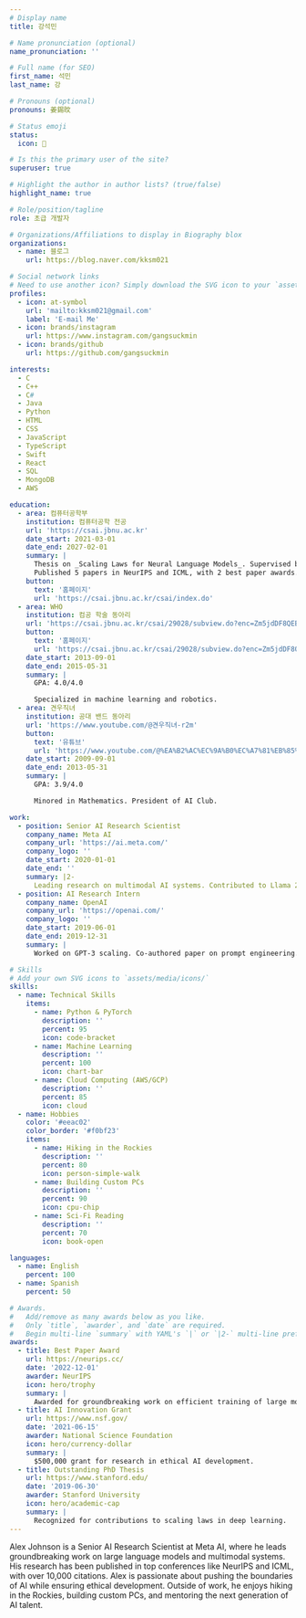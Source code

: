```yaml
---
# Display name
title: 강석민

# Name pronunciation (optional)
name_pronunciation: ''

# Full name (for SEO)
first_name: 석민
last_name: 강

# Pronouns (optional)
pronouns: 姜錫旼

# Status emoji
status: 
  icon: 🚀

# Is this the primary user of the site?
superuser: true

# Highlight the author in author lists? (true/false)
highlight_name: true

# Role/position/tagline
role: 초급 개발자

# Organizations/Affiliations to display in Biography blox
organizations:
  - name: 블로그
    url: https://blog.naver.com/kksm021

# Social network links
# Need to use another icon? Simply download the SVG icon to your `assets/media/icons/` folder.
profiles:
  - icon: at-symbol
    url: 'mailto:kksm021@gmail.com'
    label: 'E-mail Me'
  - icon: brands/instagram
    url: https://www.instagram.com/gangsuckmin
  - icon: brands/github
    url: https://github.com/gangsuckmin

interests:
  - C
  - C++
  - C#
  - Java
  - Python
  - HTML
  - CSS
  - JavaScript
  - TypeScript
  - Swift
  - React
  - SQL
  - MongoDB
  - AWS

education:
  - area: 컴퓨터공학부
    institution: 컴퓨터공학 전공
    url: 'https://csai.jbnu.ac.kr'
    date_start: 2021-03-01
    date_end: 2027-02-01
    summary: |
      Thesis on _Scaling Laws for Neural Language Models_. Supervised by Prof. Andrew Ng. 
      Published 5 papers in NeurIPS and ICML, with 2 best paper awards.
    button:
      text: '홈페이지'
      url: 'https://csai.jbnu.ac.kr/csai/index.do'
  - area: WHO
    institution: 컴공 학술 동아리
    url: 'https://csai.jbnu.ac.kr/csai/29028/subview.do?enc=Zm5jdDF8QEB8JTJGamJudVByb2ZsJTJGY3NhaSUyRjc5MSUyRjY0MzclMkZhcnRjbFZpZXcuZG8lM0ZwYWdlJTNEMSUyNmZpbmRUeXBlJTNEJTI2ZmluZFdvcmQlM0QlMjY%3D'
    button:
      text: '홈페이지'
      url: 'https://csai.jbnu.ac.kr/csai/29028/subview.do?enc=Zm5jdDF8QEB8JTJGamJudVByb2ZsJTJGY3NhaSUyRjc5MSUyRjY0MzclMkZhcnRjbFZpZXcuZG8lM0ZwYWdlJTNEMSUyNmZpbmRUeXBlJTNEJTI2ZmluZFdvcmQlM0QlMjY%3D'
    date_start: 2013-09-01
    date_end: 2015-05-31
    summary: |
      GPA: 4.0/4.0

      Specialized in machine learning and robotics.
  - area: 견우직녀
    institution: 공대 밴드 동아리
    url: 'https://www.youtube.com/@견우직녀-r2m'
    button:
      text: '유튜브'
      url: 'https://www.youtube.com/@%EA%B2%AC%EC%9A%B0%EC%A7%81%EB%85%80-r2m'
    date_start: 2009-09-01
    date_end: 2013-05-31
    summary: |
      GPA: 3.9/4.0

      Minored in Mathematics. President of AI Club.

work:
  - position: Senior AI Research Scientist
    company_name: Meta AI
    company_url: 'https://ai.meta.com/'
    company_logo: ''
    date_start: 2020-01-01
    date_end: ''
    summary: |2-
      Leading research on multimodal AI systems. Contributed to Llama 2 and other open-source models. 50+ citations in 3 years.
  - position: AI Research Intern
    company_name: OpenAI
    company_url: 'https://openai.com/'
    company_logo: ''
    date_start: 2019-06-01
    date_end: 2019-12-31
    summary: |
      Worked on GPT-3 scaling. Co-authored paper on prompt engineering.

# Skills
# Add your own SVG icons to `assets/media/icons/`
skills:
  - name: Technical Skills
    items:
      - name: Python & PyTorch
        description: ''
        percent: 95
        icon: code-bracket
      - name: Machine Learning
        description: ''
        percent: 100
        icon: chart-bar
      - name: Cloud Computing (AWS/GCP)
        description: ''
        percent: 85
        icon: cloud
  - name: Hobbies
    color: '#eeac02'
    color_border: '#f0bf23'
    items:
      - name: Hiking in the Rockies
        description: ''
        percent: 80
        icon: person-simple-walk
      - name: Building Custom PCs
        description: ''
        percent: 90
        icon: cpu-chip
      - name: Sci-Fi Reading
        description: ''
        percent: 70
        icon: book-open

languages:
  - name: English
    percent: 100
  - name: Spanish
    percent: 50

# Awards.
#   Add/remove as many awards below as you like.
#   Only `title`, `awarder`, and `date` are required.
#   Begin multi-line `summary` with YAML's `|` or `|2-` multi-line prefix and indent 2 spaces below.
awards:
  - title: Best Paper Award
    url: https://neurips.cc/
    date: '2022-12-01'
    awarder: NeurIPS
    icon: hero/trophy
    summary: |
      Awarded for groundbreaking work on efficient training of large models.
  - title: AI Innovation Grant
    url: https://www.nsf.gov/
    date: '2021-06-15'
    awarder: National Science Foundation
    icon: hero/currency-dollar
    summary: |
      $500,000 grant for research in ethical AI development.
  - title: Outstanding PhD Thesis
    url: https://www.stanford.edu/
    date: '2019-06-30'
    awarder: Stanford University
    icon: hero/academic-cap
    summary: |
      Recognized for contributions to scaling laws in deep learning.
---
```


Alex Johnson is a Senior AI Research Scientist at Meta AI, where he leads groundbreaking work on large language models and multimodal systems. His research has been published in top conferences like NeurIPS and ICML, with over 10,000 citations. Alex is passionate about pushing the boundaries of AI while ensuring ethical development. Outside of work, he enjoys hiking in the Rockies, building custom PCs, and mentoring the next generation of AI talent.
